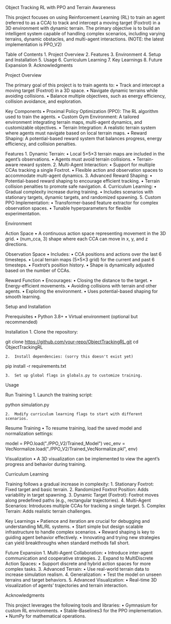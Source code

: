 Object Tracking RL with PPO and Terrain Awareness

This project focuses on using Reinforcement Learning (RL) to train an agent (referred to as a CCA) to track and intercept a moving target (Foxtrot) in a 3D environment with dynamic terrain. The primary objective is to build an intelligent system capable of handling complex scenarios, including varying terrains, dynamic obstacles, and multi-agent interactions. (NOTE: the latest implementation is PPO_V2)

Table of Contents
	1.	Project Overview
	2.	Features
	3.	Environment
	4.	Setup and Installation
	5.	Usage
	6.	Curriculum Learning
	7.	Key Learnings
	8.	Future Expansion
	9.	Acknowledgments

Project Overview

The primary goal of this project is to train agents to:
	•	Track and intercept a moving target (Foxtrot) in a 3D space.
	•	Navigate dynamic terrains while avoiding collisions.
	•	Balance multiple objectives, such as energy efficiency, collision avoidance, and exploration.

Key Components
	•	Proximal Policy Optimization (PPO): The RL algorithm used to train the agents.
	•	Custom Gym Environment: A tailored environment integrating terrain maps, multi-agent dynamics, and customizable objectives.
	•	Terrain Integration: A realistic terrain system where agents must navigate based on local terrain maps.
	•	Reward Shaping: A potential-based reward system that balances progress, energy efficiency, and collision penalties.

Features
	1.	Dynamic Terrain:
	•	Local 5×5×3 terrain maps are included in the agent’s observations.
	•	Agents must avoid terrain collisions.
	•	Terrain-aware reward system.
	2.	Multi-Agent Interaction:
	•	Support for multiple CCAs tracking a single Foxtrot.
	•	Flexible action and observation spaces to accommodate multi-agent dynamics.
	3.	Advanced Reward Shaping:
	•	Potential-based reward shaping to encourage efficient tracking.
	•	Terrain collision penalties to promote safe navigation.
	4.	Curriculum Learning:
	•	Gradual complexity increase during training.
	•	Includes scenarios with stationary targets, dynamic targets, and randomized spawning.
	5.	Custom PPO Implementation:
	•	Transformer-based feature extractor for complex observation spaces.
	•	Tunable hyperparameters for flexible experimentation.

Environment

Action Space
	•	A continuous action space representing movement in the 3D grid.
	•	(num_cca, 3) shape where each CCA can move in x, y, and z directions.

Observation Space
	•	Includes:
	•	CCA positions and actions over the last 6 timesteps.
	•	Local terrain maps (5×5×3 grid) for the current and past 6 timesteps.
	•	Foxtrot’s position history.
	•	Shape is dynamically adjusted based on the number of CCAs.

Reward Function
	•	Encourages:
	•	Closing the distance to the target.
	•	Energy-efficient movements.
	•	Avoiding collisions with terrain and other agents.
	•	Exploring the environment.
	•	Uses potential-based shaping for smooth learning.

Setup and Installation

Prerequisites
	•	Python 3.8+
	•	Virtual environment (optional but recommended)

Installation
	1.	Clone the repository:

git clone https://github.com/your-repo/ObjectTrackingRL.git
cd ObjectTrackingRL


	2.	Install dependencies: (sorry this doesn't exist yet)

pip install -r requirements.txt


	3.	Set up global flags in globals.py to customize training.

Usage

Run Training
	1.	Launch the training script:

python simulation.py


	2.	Modify curriculum learning flags to start with different scenarios.

Resume Training
	•	To resume training, load the saved model and normalization settings:

model = PPO.load("./PPO_V2/Trained_Model")
vec_env = VecNormalize.load("./PPO_V2/Trained_VecNormalize.pkl", env)



Visualization
	•	A 3D visualization can be implemented to view the agent’s progress and behavior during training.

Curriculum Learning

Training follows a gradual increase in complexity:
	1.	Stationary Foxtrot: Fixed target and basic terrain.
	2.	Randomized Foxtrot Position: Adds variability in target spawning.
	3.	Dynamic Target (Foxtrot): Foxtrot moves along predefined paths (e.g., rectangular trajectories).
	4.	Multi-Agent Scenarios: Introduces multiple CCAs for tracking a single target.
	5.	Complex Terrain: Adds realistic terrain challenges.

Key Learnings
	•	Patience and iteration are crucial for debugging and understanding ML/RL systems.
	•	Start simple but design scalable infrastructure to handle complex scenarios.
	•	Reward shaping is key to guiding agent behavior effectively.
	•	Innovating and trying new strategies can yield breakthroughs when standard methods fall short.

Future Expansion
	1.	Multi-Agent Collaboration:
	•	Introduce inter-agent communication and cooperative strategies.
	2.	Expand to MultiDiscrete Action Spaces:
	•	Support discrete and hybrid action spaces for more complex tasks.
	3.	Advanced Terrain:
	•	Use real-world terrain data to increase simulation realism.
	4.	Generalization:
	•	Test the model on unseen terrains and target behaviors.
	5.	Advanced Visualization:
	•	Real-time 3D visualization of agents’ trajectories and terrain interaction.

Acknowledgments

This project leverages the following tools and libraries:
	•	Gymnasium for custom RL environments.
	•	Stable-Baselines3 for the PPO implementation.
	•	NumPy for mathematical operations.

